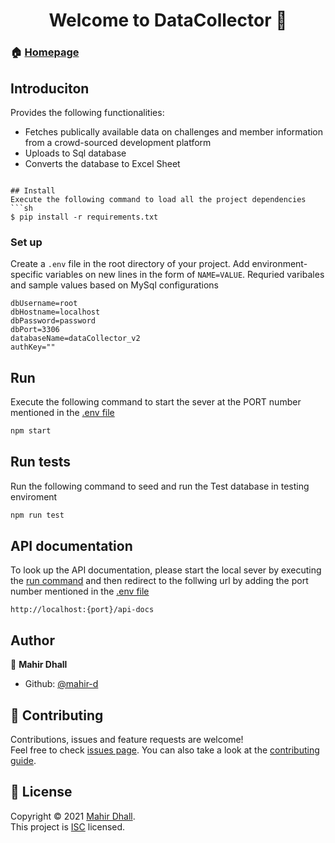 <h1 align="center">Welcome to DataCollector 👋</h1>

### 🏠 [Homepage](https://github.com/mahir-d/DataCollector#README.md)

## Introduciton
Provides the following functionalities:
 * Fetches publically available data on challenges and member information from a crowd-sourced development platform
 * Uploads to Sql database
 * Converts the database to Excel Sheet


``` 

## Install
Execute the following command to load all the project dependencies
```sh
$ pip install -r requirements.txt
```

### Set up
Create a `.env` file in the root directory of your project. Add
environment-specific variables on new lines in the form of `NAME=VALUE`.
Requried varibales and sample values based on MySql configurations

```dosini
dbUsername=root
dbHostname=localhost
dbPassword=password
dbPort=3306
databaseName=dataCollector_v2
authKey=""
```


## Run

Execute the following command to start the sever at the PORT number mentioned
in the [.env file](#set-up)
``` sh
npm start
```

## Run tests
Run the following command to seed and run the Test database in testing enviroment
```sh
npm run test
```

## API documentation
To look up the API documentation, please start the local sever by executing the [run command](#run)
and then redirect to the follwing url by adding the port number mentioned in the [.env file](#set-up)
``` url
http://localhost:{port}/api-docs
```

## Author

👤 **Mahir Dhall**

* Github: [@mahir-d](https://github.com/mahir-d)

## 🤝 Contributing

Contributions, issues and feature requests are welcome!<br />Feel free to check [issues page](https://github.com/mahir-d/smart-construction-dashboard/issues). You can also take a look at the [contributing guide](https://github.com/mahir-d/smart-construction-dashboard/blob/master/CONTRIBUTING.md).

## 📝 License

Copyright © 2021 [Mahir Dhall](https://github.com/mahir-d).<br />
This project is [ISC](https://github.com/mahir-d/smart-construction-dashboard/blob/master/LICENSE) licensed.


